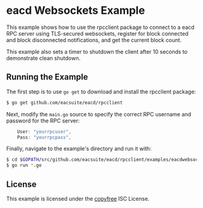 eacd Websockets Example
=======================

This example shows how to use the rpcclient package to connect to a eacd RPC
server using TLS-secured websockets, register for block connected and block
disconnected notifications, and get the current block count.

This example also sets a timer to shutdown the client after 10 seconds to
demonstrate clean shutdown.

## Running the Example

The first step is to use `go get` to download and install the rpcclient package:

```bash
$ go get github.com/eacsuite/eacd/rpcclient
```

Next, modify the `main.go` source to specify the correct RPC username and
password for the RPC server:

```Go
	User: "yourrpcuser",
	Pass: "yourrpcpass",
```

Finally, navigate to the example's directory and run it with:

```bash
$ cd $GOPATH/src/github.com/eacsuite/eacd/rpcclient/examples/eacdwebsockets
$ go run *.go
```

## License

This example is licensed under the [copyfree](http://copyfree.org) ISC License.
